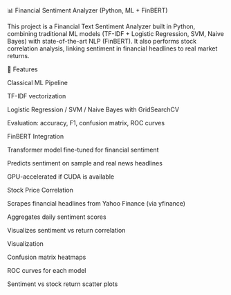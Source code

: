 📊 Financial Sentiment Analyzer (Python, ML + FinBERT)

This project is a Financial Text Sentiment Analyzer built in Python, combining traditional ML models (TF-IDF + Logistic Regression, SVM, Naive Bayes) with state-of-the-art NLP (FinBERT).
It also performs stock correlation analysis, linking sentiment in financial headlines to real market returns.

🚀 Features

Classical ML Pipeline

TF-IDF vectorization

Logistic Regression / SVM / Naive Bayes with GridSearchCV

Evaluation: accuracy, F1, confusion matrix, ROC curves

FinBERT Integration

Transformer model fine-tuned for financial sentiment

Predicts sentiment on sample and real news headlines

GPU-accelerated if CUDA is available

Stock Price Correlation

Scrapes financial headlines from Yahoo Finance (via yfinance)

Aggregates daily sentiment scores

Visualizes sentiment vs return correlation

Visualization

Confusion matrix heatmaps

ROC curves for each model

Sentiment vs stock return scatter plots
